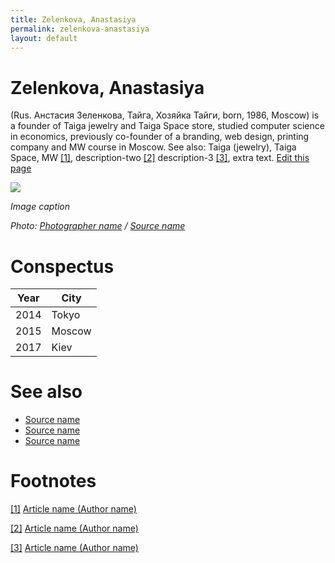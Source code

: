 ```yaml
---
title: Zelenkova, Anastasiya
permalink: zelenkova-anastasiya
layout: default
---
```


# Zelenkova, Anastasiya

 (Rus. Анстасия Зеленкова, Тайга, Хозяйка Тайги, born, 1986, Moscow) is a founder of  Taiga jewelry and Taiga Space store, studied computer science in economics, previously co-founder of a branding, web design, printing company and MW course in Moscow. See also: Taiga (jewelry), Taiga Space, MW <span id="a1">[\[1\]](#f1)</span>, description-two <span id="a2">[\[2\]](#f2)</span> description-3 <span id="a3">[\[3\]](#f3)</span>, extra text. [Edit this page](http://prose.io/#indexmod/encyclopedia/edit/master/zelenkova-anastasiya.md)

![](/images/image-name.jpg)

*Image caption*

*Photo: [Photographer name](http://example.net/) / [Source name](http://example.net/)*

# Conspectus

|Year|City|
|----|---------|
|2014|Tokyo|
|2015|Moscow|
|2017|Kiev|

# See also

- [Source name](http://example.net/)
- [Source name](http://example.net/)
- [Source name](http://example.net/)

# Footnotes

[[1]](#a1) <span id="f1"></span> [Article name (Author name)](http://example.net/article)

[[2]](#a2) <span id="f2"></span> [Article name (Author name)](http://example.net/article)

[[3]](#a3) <span id="f3"></span> [Article name (Author name)](http://example.net/article)
